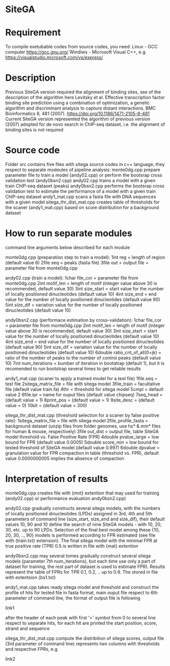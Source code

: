 # SiteGA
# Requirement
To compile exetubable codes from source codes, you need:
Linux - GCC compuler https://gcc.gnu.org/ 
Windiws - Microsoft Visual C++, e.g. https://visualstudio.microsoft.com/vs/express/

# Description
Previous SiteGA version required the alignment of binding sites, see of the description of the algorithm here
Levitsky et al. Effective transcription factor binding site prediction using a combination of optimization, a genetic algorithm and discriminant analysis to capture distant interactions. BMC Bioinformatics 8, 481 (2007). https://doi.org/10.1186/1471-2105-8-481
Current SiteGA version represented the algorithm of previous version (2007) adopted for de novo search in ChIP-seq dataset, i.e. the alignment of binding sites is not required

# Source code
Folder src contains five files with sitega source codes in c++ language, they respect to separate modeules of pipeline analysis:
monte0dg.cpp prepare parameter file to train a model (andy02.cpp) or perform the bootsrap cross validation test (andy0bsn2.cpp)
andy02.cpp trains a model with a given train ChIP-seq dataset (peaks)
andy0bsn2.cpp performs the bootsrap cross validation test to estimate the performance of a model with a given train ChIP-seq dataset
andy1_mat.cpp scans a fasta file with DNA sequences with a given model
sitega_thr_dist_mat.cpp creates table of thresholds for the scaner (andy1_mat.cpp) based on score distribution for a background dataset

# How to run separate modules
command line arguments below described for each module

monte0dg.cpp (preparation step to train a model):
1int reg = length of region (default value 6)
2file seq = peaks (fasta file) 
3file out = output file = parameter file from monte0dg.cpp

andy02.cpp (train a model):
1char file_cor = parameter file from monte0dg.cpp
2int motif_len = length of motif (integer value above 30 is recommended, default value 30)
3int size_start = start value for the number of locally positioned dinucleotides (default value 10)
4int size_end = end value for the number of locally positioned dinucleotides (default value 90)
5int size_dif = variation value for the number of locally positioned dinucleotides (default value 10)

andy0bsn2.cpp (performace estimation by cross-validation):
1char file_cor = parameter file from monte0dg.cpp
2int motif_len = length of motif (integer value above 30 is recommended, default value 30)
3int size_start = start value for the number of locally positioned dinucleotides (default value 10)
4int size_end = end value for the number of locally positioned dinucleotides (default value 90)
5int size_dif = variation value for the number of locally positioned dinucleotides (default value 10)
6double ratio_cnt_of_all(0=jk)  = ratio of the number of peaks to the number of control peaks (default value 10)
7int num_iterations = bumber of iteration in bootatrap (default 1), but it is recomended to run bootstrap several times to get reliable results

andy1_mat.cpp (scaner to apply a trained model for a test file)
1file.seq = test file
2sitega_matrix_file = file with sitega model
3file_train = facultative file (default value train.fa)
4thr = threshold for  sitega model
5cmpl = default value 2 
6file.ipr = name for ouput files (default value chipseq)
7seq_head = (default value = 1)
8print_pos = (default value = 1)
9site_desc = (default value = 0)
10bit = (default value = 300)

sitega_thr_dist_mat.cpp (threshold selection for a scaner by false positive rate):
1sitega_matrix_file = file with sitega model
2file_profile_fasta = background dataset (unzip files from folder genomes, use hs* & mm* files for human & mouse, respectively)
3file out_dist = output file, table SiteGA model threshold vs. False Positive Rate (FPR)
4double pvalue_large = low bound for FPR (default value 0.0005)
5double score_min = low bound for tested threshold of SiteGA model (default value 0.997)
6double dpvalue = granulation value for FPR compaction in table (threshold vs. FPR), default value 0.0000000005 implies the absence of compaction

# Interpretation of results

monte0dg.cpp creates file with {mnt} extention that may used for training (andy02.cpp) or performance evaluation andy0bsn2.cpp)

andy02.cpp gradually constructs several sitega models, with the numbers of locally positioned dinucleotides (LPDs) assigned in 3rd, 4th and 5th parameters of command line (size_start, size_end and size_dif), their default values 10, 90 and 10 define the search of nine SiteGA models - with 10, 20, 30, etc. up to 90 LPDs. Selection of the final best model among these {10, 20, 30, .., 90} models is performed according to FPR estimated (see file with {train.txt} extension). The final sitega model with the minimal FPR at true positive rate (TPR) 0.5 is written in file with {mat} extention

andy0bsn2.cpp may several tomes gradually construct several sitega models (parameter 7th num_iterations), but each time use only a part of dataset for training, the rest part of dataset is used to estimate FPR). Results represent the table of FPRs for TPR 0.1, 0.2, .. up to 0.9. The stored in file with extentsion {bs1.txt}

andy1_mat.cpp takes ready sitega model and threshold and construct the profile of hits for tested file in fasta format, main ouput file  respect to 6th parameter of command line, the format of output file is following

link1

after the header of each peak with first '>' symbol from 0 to several line respect to separate hits, for each hit are printed the start position, score, strand and sequence

sitega_thr_dist_mat.cpp compute the distribition of sitega scores, output file (3rd parameter of command line) represents two columns with thresholds and respective FPRs, e.g.

link2
